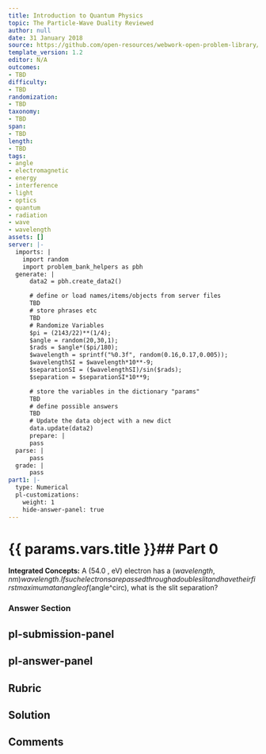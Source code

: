 ```yaml
---
title: Introduction to Quantum Physics
topic: The Particle-Wave Duality Reviewed
author: null
date: 31 January 2018
source: https://github.com/open-resources/webwork-open-problem-library/tree/master/Contrib/BrockPhysics/College_Physics_Urone/29.Introduction_to_Quantum_Physics/29-08.The_Particle_Wave_Duality_Reviewed/NU_U17_29_08_001.pg
template_version: 1.2
editor: N/A
outcomes:
- TBD
difficulty:
- TBD
randomization:
- TBD
taxonomy:
- TBD
span:
- TBD
length:
- TBD
tags:
- angle
- electromagnetic
- energy
- interference
- light
- optics
- quantum
- radiation
- wave
- wavelength
assets: []
server: |-
  imports: |
    import random
    import problem_bank_helpers as pbh
  generate: |
      data2 = pbh.create_data2()

      # define or load names/items/objects from server files
      TBD
      # store phrases etc
      TBD
      # Randomize Variables
      $pi = (2143/22)**(1/4);
      $angle = random(20,30,1);
      $rads = $angle*($pi/180);
      $wavelength = sprintf("%0.3f", random(0.16,0.17,0.005));
      $wavelengthSI = $wavelength*10**-9;
      $separationSI = ($wavelengthSI)/sin($rads);
      $separation = $separationSI*10**9;

      # store the variables in the dictionary "params"
      TBD
      # define possible answers
      TBD
      # Update the data object with a new dict
      data.update(data2)
      prepare: |
      pass
  parse: |
      pass
  grade: |
      pass
part1: |-
  type: Numerical
  pl-customizations:
    weight: 1
    hide-answer-panel: true
---
```


# {{ params.vars.title }}## Part 0 
<b>Integrated Concepts:</b> A (54.0 , eV) electron has a ($wavelength , nm) wavelength. If such electrons are passed through a double slit and have their first maximum at an angle of ($angle^circ), what is the slit separation? 


### Answer Section 


## pl-submission-panel 


## pl-answer-panel 


## Rubric 


## Solution 


## Comments 


